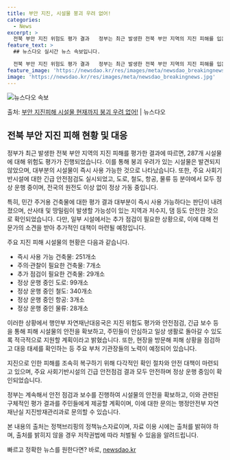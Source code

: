 ```yaml
---
title: 부안 지진, 시설물 붕괴 우려 없어!
categories:
  - News
excerpt: >
  전북 부안 지진 위험도 평가 결과   정부는 최근 발생한 전북 부안 지역의 지진 피해를 입은 287개 시설물…
feature_text: >
  ## 뉴스다오 실시간 뉴스 속보입니다.

  전북 부안 지진 위험도 평가 결과   정부는 최근 발생한 전북 부안 지역의 지진 피해를 입은 287개 시설물…
feature_image: 'https://newsdao.kr/res/images/meta/newsdao_breakingnews.jpg'
image: 'https://newsdao.kr/res/images/meta/newsdao_breakingnews.jpg'
---
```


![뉴스다오 속보](https://newsdao.kr/res/images/meta/newsdao_breakingnews.jpg)

<p>출처: <a href="https://newsdao.kr/4256" rel="dofollow">부안 지진피해 시설물 현재까지 붕괴 우려 없어!</a> | 뉴스다오</p>

## 전북 부안 지진 피해 현황 및 대응

정부가 최근 발생한 전북 부안 지역의 지진 피해를 평가한 결과에 따르면, 287개 시설물에 대해 위험도 평가가 진행되었습니다. 이를 통해 붕괴 우려가 있는 시설물은 발견되지 않았으며, 대부분의 시설물이 즉시 사용 가능한 것으로 나타났습니다. 또한, 주요 사회기반시설에 대한 긴급 안전점검도 실시되었고, 도로, 철도, 항공, 물류 등 분야에서 모두 정상 운행 중이며, 전국의 원전도 이상 없이 정상 가동 중입니다.

특히, 민간 주거용 건축물에 대한 평가 결과 대부분이 즉시 사용 가능하다는 판단이 내려졌으며, 산사태 및 땅밀림이 발생할 가능성이 있는 지역과 저수지, 댐 등도 안전한 것으로 확인되었습니다. 다만, 일부 시설에서는 추가 점검이 필요한 상황으로, 이에 대해 전문가의 소견을 받아 추가적인 대책이 마련될 예정입니다.

주요 지진 피해 시설물의 현황은 다음과 같습니다.
- 즉시 사용 가능 건축물: 251개소
- 주의·관찰이 필요한 건축물: 7개소
- 추가 점검이 필요한 건축물: 29개소
- 정상 운행 중인 도로: 99개소
- 정상 운행 중인 철도: 340개소
- 정상 운행 중인 항공: 3개소
- 정상 운행 중인 물류: 28개소

이러한 상황에서 행안부 자연재난대응국은 지진 위험도 평가와 안전점검, 긴급 보수 등을 통해 피해 시설물의 안전을 확보하고, 주민들이 안심하고 일상 생활로 돌아갈 수 있도록 적극적으로 지원할 계획이라고 밝혔습니다. 또한, 현장을 방문해 피해 상황을 점검하고 대응 태세를 확인하는 등 주요 부처 기관장들의 노력이 예정되어 있습니다.

지진으로 인한 피해를 조속히 복구하기 위해 다각적인 확인 절차와 안전 대책이 마련되고 있으며, 주요 사회기반시설의 긴급 안전점검 결과 모두 안전하며 정상 운행 중임이 확인되었습니다.

정부는 계속해서 안전 점검과 보수를 진행하여 시설물의 안전을 확보하고, 이와 관련된 구체적인 평가 결과를 주민들에게 제공할 계획이며, 이에 대한 문의는 행정안전부 자연재난실 지진방재관리과로 문의할 수 있습니다.

본 내용의 출처는 정책브리핑의 정책뉴스자료이며, 자료 이용 시에는 출처를 밝혀야 하며, 출처를 밝히지 않을 경우 저작권법에 따라 처벌될 수 있음을 알려드립니다.
 

빠르고 정확한 뉴스를 원한다면? 바로, <a href="https://newsdao.kr" rel="dofollow">newsdao.kr</a>


